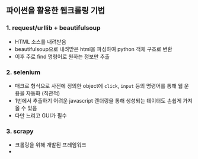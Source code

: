 ## 파이썬을 활용한 웹크롤링 기법

### 1. request/urllib + beautifulsoup

- HTML 소스를 내려받음
- beautifulsoup으로 내려받은 html을 파싱하여 python 객체 구조로 변환
- 이후 주로 find 명령어로 원하는 정보만 추출

### 2. selenium

- 매크로 형식으로 사전에 정의한 object에 `click`, `input` 등의 명령어를 통해 웹 운용을 자동화 (직관적)
- 1번에서 추출하기 어려운 javascript 렌더링을 통해 생성되는 데이터도 손쉽게 가져올 수 있음
- 다만 느리고 GUI가 필수

### 3. scrapy 

- 크롤링을 위해 개발된 프레임워크
- 